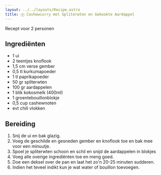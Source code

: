```yaml
---
layout: ../../layouts/Recipe.astro
title: Ⓥ Cashewcurry met Spliterwten en Gekookte Aardappel
---
```

R﻿ecept voor 2 personen

## Ingrediënten

* 1﻿ ui
* 2﻿ teentjes knoflook
* 1﻿,5 cm verse gember
* 0﻿,5 tl kurkumapoeder
* 1﻿ tl paprikapoeder
* 5﻿0 gr spliterwten
* 100 gr aardappelen
* 1﻿ blik kokosmelk (400ml)
* 1 groentebouillonblokje
* 0﻿,5 cup cashewnoten
* e﻿vt chili vlokken 

## Bereiding

1. S﻿nij de ui en bak glazig. 
2. V﻿oeg de geschilde en gesneden gember en knoflook toe en bak mee voor een minuutje. 
3. S﻿poel je spliterwten schoon en schil en snijd de aardappelen in blokjes
4. V﻿oeg alle overige ingrediënten toe en meng goed. 
5. D﻿oe een deksel over de pan en laat het zo'n 20-25 minuten sudderen. 
6. I﻿ndien het teveel indikt kun je wat water of bouillon toevoegen.